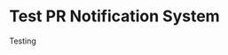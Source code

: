 <properties
	pageTitle="Test"
	description="Test"
	services="active-directory"
	documentationCenter=".net"
	authors="daveba"
	manager="jamarw-manager"
	editor=""/>

<tags
	ms.service="active-directory"
	ms.workload="identity"
	ms.tgt_pltfrm="na"
	ms.devlang="dotnet"
	ms.topic="article"
	ms.date="05/23/2016"
	ms.author="jamarw" />

# Test PR Notification System
Testing
